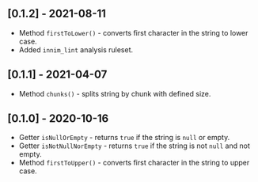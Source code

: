 ## [0.1.2] - 2021-08-11

* Method `firstToLower()` - converts first character in the string to lower case.
* Added `innim_lint` analysis ruleset.

## [0.1.1] - 2021-04-07

* Method `chunks()` - splits string by chunk with defined size.

## [0.1.0] - 2020-10-16

* Getter `isNullOrEmpty` - returns `true` if the string is `null` or empty.
* Getter `isNotNullNorEmpty` - returns `true` if the string is not `null` and not empty.
* Method `firstToUpper()` - converts first character in the string to upper case.
